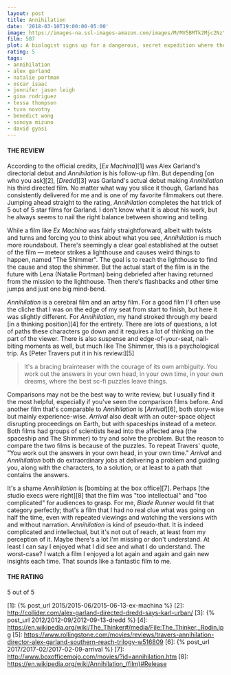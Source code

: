 ```yaml
---
layout: post
title: Annihilation
date: '2018-03-10T19:00:00-05:00'
image: https://images-na.ssl-images-amazon.com/images/M/MV5BMTk2Mjc2NzYxNl5BMl5BanBnXkFtZTgwMTA2OTA1NDM@._V1_UX182_CR0,0,182,268_AL_.jpg
film: 587
plot: A biologist signs up for a dangerous, secret expedition where the laws of nature don't apply.
rating: 5
tags:
- annihilation
- alex garland
- natalie portman
- oscar isaac
- jennifer jason leigh
- gina rodriguez
- tessa thompson
- tuva novotny
- benedict wong
- sonoya mizuno
- david gyasi
---
```


#### THE REVIEW
According to the official credits, [*Ex Machina*][1] was Alex Garland's directorial debut and *Annihilation* is his follow-up film. But depending [on who you ask][2], [*Dredd*][3] was Garland's actual debut making *Annihilation* his third directed film. No matter what way you slice it though, Garland has consistently delivered for me and is one of my favorite filmmakers out there. Jumping ahead straight to the rating, *Annihilation* completes the hat trick of 5 out of 5 star films for Garland. I don't know what it is about his work, but he always seems to nail the right balance between showing and telling.

While a film like *Ex Machina* was fairly straightforward, albeit with twists and turns and forcing you to think about what you see, *Annihilation* is much more roundabout. There's seemingly a clear goal established at the outset of the film — meteor strikes a lighthouse and causes weird things to happen, named "The Shimmer". The goal is to reach the lighthouse to find the cause and stop the shimmer. But the actual start of the film is in the future with Lena (Natalie Portman) being debriefed after having returned from the mission to the lighthouse. Then there's flashbacks and other time jumps and just one big mind-bend.

*Annihilation* is a cerebral film and an artsy film. For a good film I'll often use the cliche that I was on the edge of my seat from start to finish, but here it was slightly different. For *Annihilation*, my hand stroked through my beard [in a thinking position][4] for the entirety. There are lots of questions, a lot of paths these characters go down and it requires a lot of thinking on the part of the viewer. There is also suspense and edge-of-your-seat, nail-biting moments as well, but much like The Shimmer, this is a psychological trip. As [Peter Travers put it in his review:][5]

>It's a bracing brainteaser with the courage of its own ambiguity. You work out the answers in your own head, in your own time, in your own dreams, where the best sc-fi puzzles leave things.

Comparisons may not be the best way to write review, but I usually find it the most helpful, especially if you've seen the comparison films before. And another film that's comparable to *Annihilation* is [*Arrival*][6], both story-wise but mainly experience-wise. *Arrival* also dealt with an outer-space object disrupting proceedings on Earth, but with spaceships instead of a meteor. Both films had groups of scientists head into the affected area (the spaceship and The Shimmer) to try and solve the problem. But the reason to compare the two films is because of the puzzles. To repeat Travers' quote, "You work out the answers in your own head, in your own time." *Arrival* and *Annihilation* both do extraordinary jobs at delivering a problem and guiding you, along with the characters, to a solution, or at least to a path that contains the answers.

It's a shame *Annihilation* is [bombing at the box office][7]. Perhaps [the studio execs were right][8] that the film was "too intellectual" and "too complicated" for audiences to grasp. For me, *Blade Runner* would fit that category perfectly; that's a film that I had no real clue what was going on half the time, even with repeated viewings and watching the versions with and without narration. *Annihilation* is kind of pseudo-that. It is indeed complicated and intellectual, but it's not out of reach, at least from my perception of it. Maybe there's a lot I'm missing or don't understand. At least I can say I enjoyed what I did see and what I do understand. The worst-case? I watch a film I enjoyed a lot again and again and gain new insights each time. That sounds like a fantastic film to me.

#### THE RATING
5 out of 5

[1]: {% post_url 2015/2015-06/2015-06-13-ex-machina %}
[2]: http://collider.com/alex-garland-directed-dredd-says-karl-urban/
[3]: {% post_url 2012/2012-09/2012-09-13-dredd %}
[4]: https://en.wikipedia.org/wiki/The_Thinker#/media/File:The_Thinker,_Rodin.jpg
[5]: https://www.rollingstone.com/movies/reviews/travers-annihilation-director-alex-garland-southern-reach-trilogy-w516809
[6]: {% post_url 2017/2017-02/2017-02-09-arrival %}
[7]: http://www.boxofficemojo.com/movies/?id=annihilation.htm
[8]: https://en.wikipedia.org/wiki/Annihilation_(film)#Release